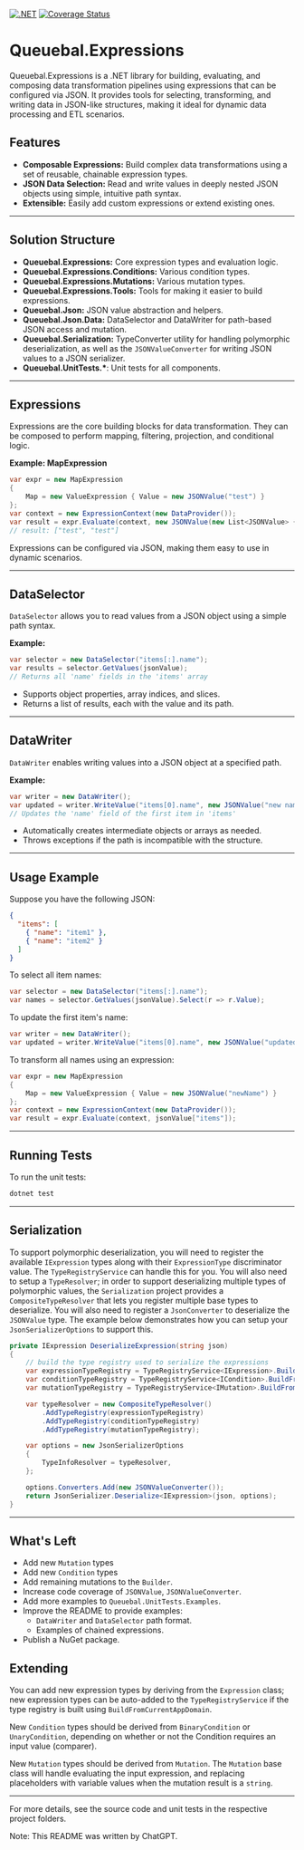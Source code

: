 [![.NET](https://github.com/LBreedlove/Queuebal.Expressions/actions/workflows/main.yml/badge.svg)](https://github.com/LBreedlove/Queuebal.Expressions/actions/workflows/main.yml)
[![Coverage Status](https://coveralls.io/repos/github/LBreedlove/Queuebal.Expressions/badge.svg?branch=main&kill_cache=21)](https://coveralls.io/github/LBreedlove/Queuebal.Expressions?branch=main&kill_cache=21)

# Queuebal.Expressions

Queuebal.Expressions is a .NET library for building, evaluating, and composing data transformation pipelines using expressions that can be configured via JSON. It provides tools for selecting, transforming, and writing data in JSON-like structures, making it ideal for dynamic data processing and ETL scenarios.

## Features

- **Composable Expressions:** Build complex data transformations using a set of reusable, chainable expression types.
- **JSON Data Selection:** Read and write values in deeply nested JSON objects using simple, intuitive path syntax.
- **Extensible:** Easily add custom expressions or extend existing ones.

---

## Solution Structure

- **Queuebal.Expressions:** Core expression types and evaluation logic.
- **Queuebal.Expressions.Conditions:** Various condition types.
- **Queuebal.Expressions.Mutations:** Various mutation types.
- **Queuebal.Expressions.Tools:** Tools for making it easier to build expressions.
- **Queuebal.Json:** JSON value abstraction and helpers.
- **Queuebal.Json.Data:** DataSelector and DataWriter for path-based JSON access and mutation.
- **Queuebal.Serialization:** TypeConverter utility for handling polymorphic deserialization, as well as the `JSONValueConverter` for writing JSON values to a JSON serializer.
- **Queuebal.UnitTests.\***: Unit tests for all components.

---

## Expressions

Expressions are the core building blocks for data transformation. They can be composed to perform mapping, filtering, projection, and conditional logic.

**Example: MapExpression**

```csharp
var expr = new MapExpression
{
    Map = new ValueExpression { Value = new JSONValue("test") }
};
var context = new ExpressionContext(new DataProvider());
var result = expr.Evaluate(context, new JSONValue(new List<JSONValue> { "a", "b" }));
// result: ["test", "test"]
```

Expressions can be configured via JSON, making them easy to use in dynamic scenarios.

---

## DataSelector

`DataSelector` allows you to read values from a JSON object using a simple path syntax.

**Example:**

```csharp
var selector = new DataSelector("items[:].name");
var results = selector.GetValues(jsonValue);
// Returns all 'name' fields in the 'items' array
```

- Supports object properties, array indices, and slices.
- Returns a list of results, each with the value and its path.

---

## DataWriter

`DataWriter` enables writing values into a JSON object at a specified path.

**Example:**

```csharp
var writer = new DataWriter();
var updated = writer.WriteValue("items[0].name", new JSONValue("new name"));
// Updates the 'name' field of the first item in 'items'
```

- Automatically creates intermediate objects or arrays as needed.
- Throws exceptions if the path is incompatible with the structure.

---

## Usage Example

Suppose you have the following JSON:

```json
{
  "items": [
    { "name": "item1" },
    { "name": "item2" }
  ]
}
```

To select all item names:

```csharp
var selector = new DataSelector("items[:].name");
var names = selector.GetValues(jsonValue).Select(r => r.Value);
```

To update the first item's name:

```csharp
var writer = new DataWriter();
var updated = writer.WriteValue("items[0].name", new JSONValue("updatedName"));
```

To transform all names using an expression:

```csharp
var expr = new MapExpression
{
    Map = new ValueExpression { Value = new JSONValue("newName") }
};
var context = new ExpressionContext(new DataProvider());
var result = expr.Evaluate(context, jsonValue["items"]);
```

---

## Running Tests

To run the unit tests:

```sh
dotnet test
```

---

## Serialization
To support polymorphic deserialization, you will need to register the available `IExpression` types along with their `ExpressionType` discriminator value. The `TypeRegistryService` can handle this for you. You will also need to setup a `TypeResolver`; in order to support deserializing multiple types of polymorphic values, the `Serialization` project provides a `CompositeTypeResolver` that lets you register multiple base types to deserialize.
You will also need to register a `JsonConverter` to deserialize the `JSONValue` type. The example below demonstrates how you can setup your `JsonSerializerOptions` to support this.

```csharp
private IExpression DeserializeExpression(string json)
{
    // build the type registry used to serialize the expressions
    var expressionTypeRegistry = TypeRegistryService<IExpression>.BuildFromCurrentAppDomain("ExpressionType");
    var conditionTypeRegistry = TypeRegistryService<ICondition>.BuildFromCurrentAppDomain("ConditionType");
    var mutationTypeRegistry = TypeRegistryService<IMutation>.BuildFromCurrentAppDomain("MutationType");

    var typeResolver = new CompositeTypeResolver()
        .AddTypeRegistry(expressionTypeRegistry)
        .AddTypeRegistry(conditionTypeRegistry)
        .AddTypeRegistry(mutationTypeRegistry);

    var options = new JsonSerializerOptions
    {
        TypeInfoResolver = typeResolver,
    };

    options.Converters.Add(new JSONValueConverter());
    return JsonSerializer.Deserialize<IExpression>(json, options);
}
```

---

## What's Left
* Add new `Mutation` types
* Add new `Condition` types
* Add remaining mutations to the `Builder`.
* Increase code coverage of `JSONValue`, `JSONValueConverter`.
* Add more examples to `Queuebal.UnitTests.Examples`.
* Improve the README to provide examples:
  * `DataWriter` and `DataSelector` path format.
  * Examples of chained expressions.
* Publish a NuGet package.

## Extending

You can add new expression types by deriving from the `Expression` class; new expression types can be auto-added to the `TypeRegistryService` if the type registry is built using `BuildFromCurrentAppDomain`.

New `Condition` types should be derived from `BinaryCondition` or `UnaryCondition`, depending on whether or not the Condition requires an input value (comparer).

New `Mutation` types should be derived from `Mutation`. The `Mutation` base class will handle evaluating the input expression, and replacing placeholders with variable values when the mutation result is a `string`.

---

For more details, see the source code and unit tests in the respective project folders.

Note: This README was written by ChatGPT.
